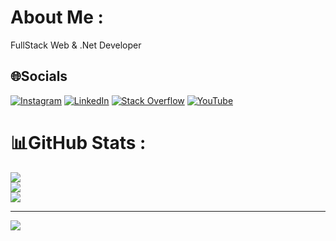 # About Me :
FullStack Web & .Net Developer

## 🌐Socials
[![Instagram](https://img.shields.io/badge/Instagram-%23E4405F.svg?logo=Instagram&logoColor=white)](https://instagram.com/doroudi) [![LinkedIn](https://img.shields.io/badge/LinkedIn-%230077B5.svg?logo=linkedin&logoColor=white)](https://linkedin.com/in/doroudi.saeid) [![Stack Overflow](https://img.shields.io/badge/-Stackoverflow-FE7A16?logo=stack-overflow&logoColor=white)](https://stackoverflow.com/users/5292901) [![YouTube](https://img.shields.io/badge/YouTube-%23FF0000.svg?logo=YouTube&logoColor=white)](https://youtube.com/c/yummycode) 


# 📊GitHub Stats :
![](https://github-readme-stats.vercel.app/api?username=doroudi&theme=dracula&hide_border=true&include_all_commits=true&count_private=true)<br/>
![](https://github-readme-streak-stats.herokuapp.com/?user=doroudi&theme=dracula&hide_border=true)<br/>
![](https://github-readme-stats.vercel.app/api/top-langs/?username=doroudi&theme=dracula&hide_border=true&include_all_commits=true&count_private=true&layout=compact)

---
[![](https://visitcount.itsvg.in/api?id=doroudi&icon=0&color=12)](https://visitcount.itsvg.in)


